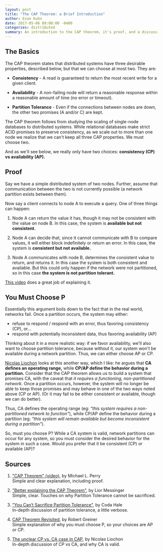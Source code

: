 ```yaml
---
layout: post
title: "The CAP Theorem: a Brief Introduction"
author: Evan Kuhn
date: 2017-05-06 09:00:00 -0400
categories: distributed
summary: An introduction to the CAP theorem, it's proof, and a discussion of partition tolerance.
---
```


## The Basics

The CAP theorem states that distributed systems have three desirable properties, described below, but that we can choose at most two.  They are:

- **Consistency** - A read is guaranteed to return the most recent write for a given client.

- **Availability** - A non-failing node will return a reasonable response within a reasonable amount of time (no error or timeout).

- **Partition Tolerance** - Even if the connections between nodes are down, the other two promises (A and/or C) are kept.

The CAP theorem follows from studying the scaling of single-node databases to distributed systems.  While relational databases make strict ACID promises to preserve consistency, as we scale out to more than one node we realize that we can't keep all three CAP properties.  We must choose two.

And as we'll see below, we really only have two choices: **consistency (CP) vs availability (AP).**

## Proof

Say we have a simple distributed system of two nodes.  Further, assume that communication between the two is not currently possible (a network partition exists between them).

Now say a client connects to node A to execute a query.  One of three things can happen:

1. Node A can return the value it has, though it may not be consistent with the value on node B.  In this case, the system is **available but not consistent.**

1. Node A can decide that, since it cannot communicate with B to compare values, it will either block indefinitely or return an error.  In this case, the system is **consistent but not available.**

1. Node A communicates with node B, determines the consistent value to return, and returns it.  In this case the system is both consistent and available.  But this could only happen if the network were not partitioned, so in this case **the system is not partition tolerant.**

[This video](https://youtu.be/Jw1iFr4v58M?t=2m31s) does a great job of explaining it.

## You Must Choose P

Essentially this argument boils down to the fact that in the real world, networks fail.  Once a partition occurs, the system may either:

- refuse to respond / respond with an error, thus favoring consistency (CP), or...
- respond with potentially inconsistent data, thus favoring availability (AP)

Thinking about it in a more realistic way: if we favor availability, we'll also want to choose partition tolerance, because without it, our system won't be available during a network partition.  Thus, we can either choose AP or CP.

[Nicolas Liochon](http://blog.thislongrun.com/2015/04/the-unclear-cp-vs-ca-case-in-cap.html) looks at this another way, which I like: he argues that **CA defines an operating range,** while **CP/AP define the behavior during a partition.**  Consider that the CAP theorem allows us to build a system that promises CA, with the caveat that *it requires a functioning, non-partitioned network.* Once a partition occurs, however, the system will no longer be able to keep those promises and may behave in one of the two ways noted above (CP or AP).  (Or it may fail to be either consistent *or* available, though we can do better).

Thus, CA defines the operating range (eg: *"this system requires a non-partitioned network to function"*), while CP/AP define the behavior during a partition (eg: *"this system will remain available but become inconsistent during a partition"*).

So, must you choose P?  While a CA system is valid, network partitions can occur for any system, so you must consider the desired behavior for the system in such a case.  Would you prefer that it be consistent (CP) or available (AP)?

## Sources

1. ["CAP Theorem" (video)](https://www.youtube.com/watch?v=Jw1iFr4v58M), by Michael L. Perry <br/>
Simple and clear explanation, including proof.

1. ["Better explaining the CAP Theorem"](https://dzone.com/articles/better-explaining-cap-theorem), by Lior Messinger <br/>
Simple, clear. Touches on why Partition Tolerance cannot be sacrificed.

1. ["You Can’t Sacrifice Partition Tolerance"](https://codahale.com/you-cant-sacrifice-partition-tolerance/), by Coda Hale <br/>
In-depth discussion of partition tolerance, a little verbose.

1. [CAP Theorem Revisited](http://robertgreiner.com/2014/08/cap-theorem-revisited/), by Robert Greiner <br/>
Simple explanation of why you must choose P, so your choices are AP or CP.

1. [The unclear CP vs. CA case in CAP](http://blog.thislongrun.com/2015/04/the-unclear-cp-vs-ca-case-in-cap.html), by Nicolas Liochon <br/>
In-depth discussion of CP vs CA, and why CA is valid.
